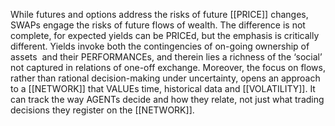 While futures and options address the risks of future [[PRICE]] changes, SWAPs engage the risks of future flows of wealth. The difference is not complete, for expected yields can be PRICEd, but the emphasis is critically different. Yields invoke both the contingencies of on-going ownership of assets  and their PERFORMANCEs, and therein lies a richness of the ‘social’ not captured in relations of one-off exchange. Moreover, the focus on flows, rather than rational decision-making under uncertainty, opens an approach to a [[NETWORK]] that VALUEs time, historical data and [[VOLATILITY]]. It can track the way AGENTs decide and how they relate, not just what trading decisions they register on the [[NETWORK]].